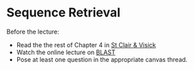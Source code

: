 # Sequence Retrieval

Before the lecture:

* Read the the rest of Chapter 4 in [St Clair & Visick](https://www.jblearning.com/catalog/productdetails/9781284033700/)
* Watch the online lecture on [BLAST](to-appear)
* Pose at least one question in the appropriate canvas thread.
